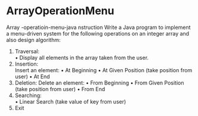 # ArrayOperationMenu
Array -operatioin-menu-java
nstruction 
Write a Java program to implement a menu-driven system for the following operations on an 
integer array and also design algorithm: 
1. Traversal:  
• Display all elements in the array taken from the user. 
2. Insertion:  
    Insert an element: 
• At Beginning 
•  At Given Position (take position from user) 
•  At End 
3. Deletion: 
    Delete an element: 
• From Beginning 
• From Given Position (take position from user) 
• From End 
4. Searching:  
• Linear Search (take value of key from user) 
5. Exit
